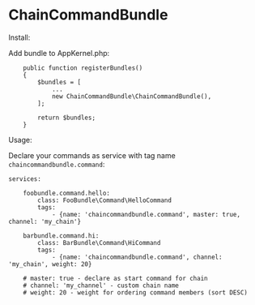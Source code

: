 # ChainCommandBundle

Install:

Add bundle to AppKernel.php:
```
    public function registerBundles()
    {
        $bundles = [
            ...
            new ChainCommandBundle\ChainCommandBundle(),
        ];

        return $bundles;
    }
```


Usage:

Declare your commands as service with tag name `chaincommandbundle.command`:
```
services:

    foobundle.command.hello:
        class: FooBundle\Command\HelloCommand
        tags:
            - {name: 'chaincommandbundle.command', master: true, channel: 'my_chain'}

    barbundle.command.hi:
        class: BarBundle\Command\HiCommand
        tags:
            - {name: 'chaincommandbundle.command', channel: 'my_chain', weight: 20}
            
    # master: true - declare as start command for chain
    # channel: 'my_channel' - custom chain name
    # weight: 20 - weight for ordering command members (sort DESC)
```
